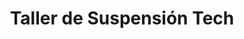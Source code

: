 ---
title: "Taller de Suspensión Tech"
url: /san-vicente/taller-de-suspension-tech/
shop: reparación de automóviles
---
